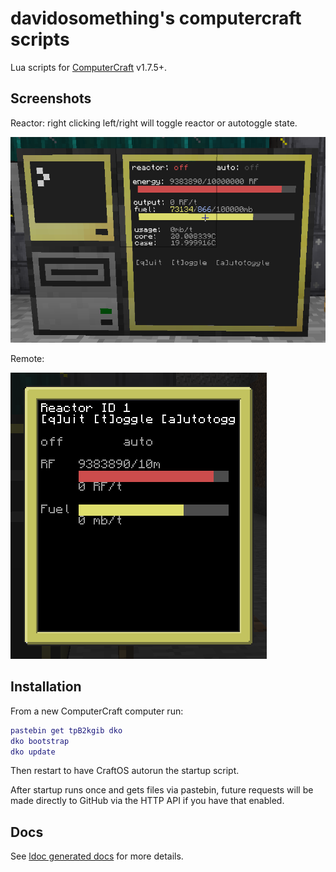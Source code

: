 # davidosomething's computercraft scripts

Lua scripts for [ComputerCraft](http://www.computercraft.info/) v1.7.5+.

## Screenshots

Reactor: right clicking left/right will toggle reactor or autotoggle state.

![Reactor](https://raw.githubusercontent.com/davidosomething/computercraft/master/docs/reactor-main.png)

Remote:

![Remote](https://raw.githubusercontent.com/davidosomething/computercraft/master/docs/remote-reactor.png)

## Installation

From a new ComputerCraft computer run:

```lua
pastebin get tpB2kgib dko
dko bootstrap
dko update
```

Then restart to have CraftOS autorun the startup script.

After startup runs once and gets files via pastebin, future requests will be
made directly to GitHub via the HTTP API if you have that enabled.

## Docs

See [ldoc generated docs](http://davidosomething.github.io/computercraft/) for
more details.

[v2.0.0 release]: https://github.com/davidosomething/computercraft/releases/tag/v2.0.0
